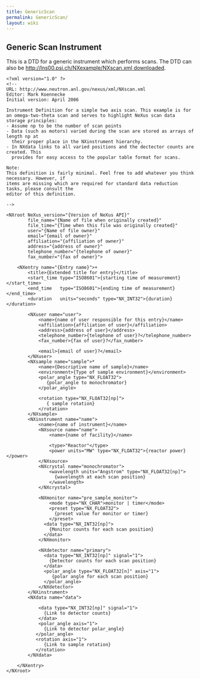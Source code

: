 ```yaml
---
title: GenericScan
permalink: GenericScan/
layout: wiki
---
```


Generic Scan Instrument
-----------------------

This is a DTD for a generic instrument which performs scans. The DTD can
also be [http://lns00.psi.ch/NXexample/NXscan.xml
downloaded](http://lns00.psi.ch/NXexample/NXscan.xml_downloaded "wikilink").

    <?xml version="1.0" ?>
    <!--
    URL: http://www.neutron.anl.gov/nexus/xml/NXscan.xml
    Editor: Mark Koennecke
    Initial version: April 2006

    Instrument Definition for a simple two axis scan. This example is for 
    an omega-two-theta scan and serves to highlight NeXus scan data storage principles:
    - Assume np to be the number of scan points 
    - Data (such as motors) varied during the scan are stored as arrays of length np at 
      their proper place in the NXinstrument hierarchy.
    - In NXdata links to all varied positions and the dectector counts are created. This
      provides for easy access to the popular table format for scans. 

    Note:
    This definition is fairly minimal. Feel free to add whatever you think necessary. However, if
    items are missing which are required for standard data reduction tasks, please consult the
    editor of this definition.

    -->

    <NXroot NeXus_version="{Version of NeXus API}"
            file_name="{Name of file when originally created}"
            file_time="{Time when this file was originally created}"
            user="{Name of file owner}"
            email="{email of owner}"
            affiliation="{affiliation of owner}"
            address="{address of owner}"
            telephone_number="{telephone of owner}"
            fax_number="{fax of owner}">
              
        <NXentry name="{Entry name}">+
            <title>{Extended title for entry}</title>
            <start_time type="ISO8601">{starting time of measurement}</start_time>
            <end_time   type="ISO8601">{ending time of measurement}</end_time>
            <duration   units="seconds" type="NX_INT32">{duration}</duration>

            <NXuser name="user">
                <name>{name of user responsible for this entry}</name>
                <affiliation>{affiliation of user}</affiliation>
                <address>{address of user}</address>
                <telephone_number>{telephone of user}?</telephone_number>
                <fax_number>{fax of user}?</fax_number>

                <email>{email of user}?</email>
            </NXuser>
            <NXsample name="sample">*
                <name>{Descriptive name of sample}</name>
                <environment>{Type of sample environment}</environment>
                <polar_angle type="NX_FLOAT32">
                   {polar_angle to monochromator}
                </polar_angle>

                <rotation type="NX_FLOAT32[np]">
                   { sample rotation}
                </rotation>
            </NXsample>
            <NXinstrument name="name">
                <name>{name of instrument}</name>
                <NXsource name="name">
                    <name>{name of facility}</name>

                    <type>"Reactor"</type>
                    <power units="MW" type="NX_FLOAT32">{reactor power}</power>
                </NXsource>
                <NXcrystal name="monochromator">
                    <wavelength units="Angstrom" type="NX_FLOAT32[np]">
                      {wavelength at each scan position}
                    </wavelength>
                </NXcrystal>

                <NXmonitor name="pre_sample_monitor">
                    <mode type="NX_CHAR">monitor | timer</mode>
                    <preset type="NX_FLOAT32">
                      {preset value for monitor or timer}
                    </preset>
                  <data type="NX_INT32[np]">
                    {Monitor counts for each scan position}
                  </data>
                </NXmonitor>

                <NXdetector name="primary">
                  <data type="NX_INT32[np]" signal="1">
                    {Detector counts for each scan position}
                  </data>
                  <polar_angle type="NX_FLOAT32[n]" axis="1">
                     {polar angle for each scan position}
                  </polar_angle>
                </NXdetector>
            </NXinstrument>
            <NXdata name="data">

                <data type="NX_INT32[np]" signal="1">
                  {Link to detector counts}
                </data>
                <polar_angle axis="1">
                  {Link to detector polar_angle}
               </polar_angle>
               <rotation axis="1">
                  {Link to sample rotation}
               </rotation>
            </NXdata>

        </NXentry>
    </NXroot>
